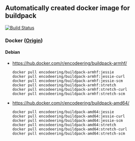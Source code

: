 ## Automatically created docker image for buildpack

[![Build Status](https://travis-ci.org/encodeering/docker-buildpack.svg?branch=master)](https://travis-ci.org/encodeering/docker-buildpack)

### Docker ([Origin](https://github.com/docker-library/buildpack-deps))

#### Debian

- https://hub.docker.com/r/encodeering/buildpack-armhf/

    ```docker pull encodeering/buildpack-armhf:jessie```  
    ```docker pull encodeering/buildpack-armhf:jessie-curl```  
    ```docker pull encodeering/buildpack-armhf:jessie-scm```  
    ```docker pull encodeering/buildpack-armhf:stretch```  
    ```docker pull encodeering/buildpack-armhf:stretch-curl```  
    ```docker pull encodeering/buildpack-armhf:stretch-scm```

- https://hub.docker.com/r/encodeering/buildpack-amd64/

    ```docker pull encodeering/buildpack-amd64:jessie```  
    ```docker pull encodeering/buildpack-amd64:jessie-curl```  
    ```docker pull encodeering/buildpack-amd64:jessie-scm```  
    ```docker pull encodeering/buildpack-amd64:stretch```  
    ```docker pull encodeering/buildpack-amd64:stretch-curl```  
    ```docker pull encodeering/buildpack-amd64:stretch-scm```
